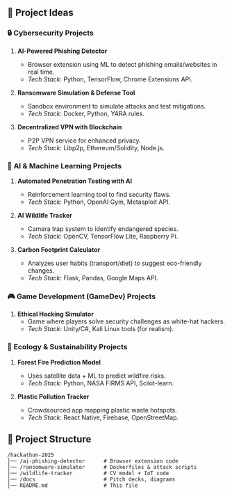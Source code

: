 ## 🚀 Project Ideas  

### 🔒 **Cybersecurity Projects**  
1. **AI-Powered Phishing Detector**  
   - Browser extension using ML to detect phishing emails/websites in real time.  
   - *Tech Stack*: Python, TensorFlow, Chrome Extensions API.  

2. **Ransomware Simulation & Defense Tool**  
   - Sandbox environment to simulate attacks and test mitigations.  
   - *Tech Stack*: Docker, Python, YARA rules.  

3. **Decentralized VPN with Blockchain**  
   - P2P VPN service for enhanced privacy.  
   - *Tech Stack*: Libp2p, Ethereum/Solidity, Node.js.  

### 🤖 **AI & Machine Learning Projects**  
1. **Automated Penetration Testing with AI**  
   - Reinforcement learning tool to find security flaws.  
   - *Tech Stack*: Python, OpenAI Gym, Metasploit API.  

2. **AI Wildlife Tracker**  
   - Camera trap system to identify endangered species.  
   - *Tech Stack*: OpenCV, TensorFlow Lite, Raspberry Pi.  

3. **Carbon Footprint Calculator**  
   - Analyzes user habits (transport/diet) to suggest eco-friendly changes.  
   - *Tech Stack*: Flask, Pandas, Google Maps API.  

### 🎮 **Game Development (GameDev) Projects**  
1. **Ethical Hacking Simulator**  
   - Game where players solve security challenges as white-hat hackers.  
   - *Tech Stack*: Unity/C#, Kali Linux tools (for realism).  

### 🌱 **Ecology & Sustainability Projects**  
1. **Forest Fire Prediction Model**  
   - Uses satellite data + ML to predict wildfire risks.  
   - *Tech Stack*: Python, NASA FIRMS API, Scikit-learn.  

2. **Plastic Pollution Tracker**  
   - Crowdsourced app mapping plastic waste hotspots.  
   - *Tech Stack*: React Native, Firebase, OpenStreetMap.  


## 📂 Project Structure  
```plaintext
/hackathon-2025  
│── /ai-phishing-detector      # Browser extension code  
│── /ransomware-simulator      # Dockerfiles & attack scripts  
│── /wildlife-tracker          # CV model + IoT code  
│── /docs                      # Pitch decks, diagrams  
│── README.md                  # This file  
